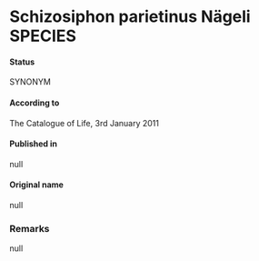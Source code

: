 # Schizosiphon parietinus Nägeli SPECIES

#### Status
SYNONYM

#### According to
The Catalogue of Life, 3rd January 2011

#### Published in
null

#### Original name
null

### Remarks
null